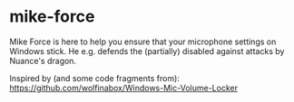 # mike-force

Mike Force is here to help you ensure that your microphone settings on Windows stick. He e.g. defends the (partially) disabled against attacks by Nuance's dragon.

Inspired by (and some code fragments from): https://github.com/wolfinabox/Windows-Mic-Volume-Locker
